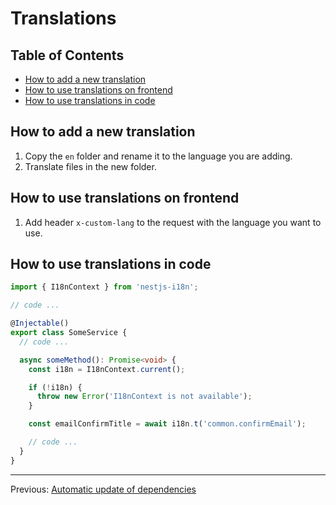 # Translations

## Table of Contents <!-- omit in toc -->

- [How to add a new translation](#how-to-add-a-new-translation)
- [How to use translations on frontend](#how-to-use-translations-on-frontend)
- [How to use translations in code](#how-to-use-translations-in-code)

## How to add a new translation

1. Copy the `en` folder and rename it to the language you are adding.
2. Translate files in the new folder.

## How to use translations on frontend

1. Add header `x-custom-lang` to the request with the language you want to use.

## How to use translations in code

```typescript
import { I18nContext } from 'nestjs-i18n';

// code ...

@Injectable()
export class SomeService {
  // code ...

  async someMethod(): Promise<void> {
    const i18n = I18nContext.current();

    if (!i18n) {
      throw new Error('I18nContext is not available');
    }

    const emailConfirmTitle = await i18n.t('common.confirmEmail');

    // code ...
  }
}
```

---

Previous: [Automatic update of dependencies](automatic-update-dependencies.md)
